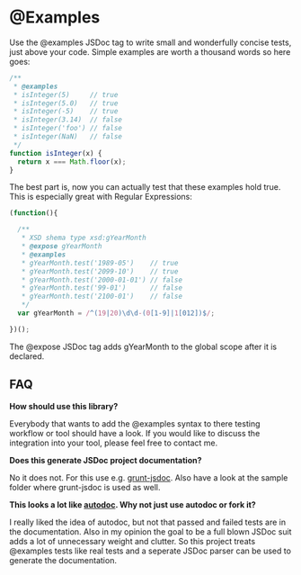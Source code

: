 @Examples
=========

Use the @examples JSDoc tag to write small and wonderfully concise tests, just above your code. Simple examples are worth a thousand words so here goes:

```javascript
/**
 * @examples
 * isInteger(5)     // true
 * isInteger(5.0)   // true
 * isInteger(-5)    // true
 * isInteger(3.14)  // false
 * isInteger('foo') // false
 * isInteger(NaN)   // false
 */
function isInteger(x) {
  return x === Math.floor(x);
}
```

The best part is, now you can actually test that these examples hold true. This is especially great with Regular Expressions:

```javascript
(function(){

  /**
   * XSD shema type xsd:gYearMonth
   * @expose gYearMonth
   * @examples
   * gYearMonth.test('1989-05')    // true
   * gYearMonth.test('2099-10')    // true
   * gYearMonth.test('2000-01-01') // false
   * gYearMonth.test('99-01')      // false
   * gYearMonth.test('2100-01')    // false
   */
  var gYearMonth = /^(19|20)\d\d-(0[1-9]|1[012])$/;

})();
```

The @expose JSDoc tag adds gYearMonth to the global scope after it is declared. 

FAQ
---

**How should use this library?**

Everybody that wants to add the @examples syntax to there testing workflow or tool should have a look. If you would like to discuss the integration into your tool, please feel free to contact me. 

**Does this generate JSDoc project documentation?**

No it does not. For this use e.g. [grunt-jsdoc](https://github.com/krampstudio/grunt-jsdoc). Also have a look at the sample folder where grunt-jsdoc is used as well.

**This looks a lot like [autodoc](https://github.com/dtao/autodoc). Why not just use autodoc or fork it?**

I really liked the idea of autodoc, but not that passed and failed tests are in the documentation. Also in my opinion the goal to be a full blown JSDoc suit adds a lot of unnecessary weight and clutter. So this project treats @examples tests like real tests and a seperate JSDoc parser can be used to generate the documentation. 


